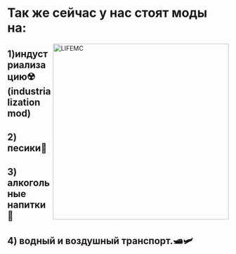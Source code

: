 

#  Так же сейчас у нас стоят моды на: 

<img src="assets/mini_logo.png" align="right" width="400px" alt="LIFEMC">

## 1)индустриализацию☢️ (industrialization mod)
## 2) песики💉
## 3) алкогольные напитки🍹
## 4) водный и воздушный транспорт.🛥️🛩️
